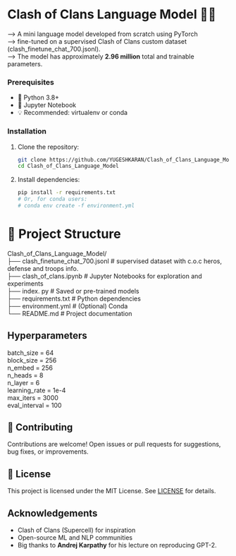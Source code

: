 # Clash of Clans Language Model 🏰🧠
--> A mini language model developed from scratch using PyTorch <br>
--> fine-tuned on a supervised Clash of Clans custom dataset (clash_finetune_chat_700.jsonl).<br>
--> The model has approximately **2.96 million** total and trainable parameters.<br>

### Prerequisites

- 🐍 Python 3.8+
- 📓 Jupyter Notebook
- 💡 Recommended: virtualenv or conda

### Installation

1. Clone the repository:
    ```bash
    git clone https://github.com/YUGESHKARAN/Clash_of_Clans_Language_Model.git
    cd Clash_of_Clans_Language_Model
    ```

2. Install dependencies:
    ```bash
    pip install -r requirements.txt
    # Or, for conda users:
    # conda env create -f environment.yml
    ```

# 📁 Project Structure

Clash_of_Clans_Language_Model/ <br>
├── clash_finetune_chat_700.jsonl   # supervised dataset with c.o.c heros, defense and troops info. <br>
├── clash_of_clans.ipynb            # Jupyter Notebooks for exploration and experiments <br>
├── index. py                       # Saved or pre-trained models <br>
├── requirements.txt                # Python dependencies <br>
├── environment.yml                 # (Optional) Conda  <br>
└── README.md                       # Project documentation <br>

## Hyperparameters <br>
batch_size = 64 <br>
block_size = 256 <br>
n_embed = 256 <br>
n_heads = 8 <br>
n_layer = 6 <br>
learning_rate = 1e-4 <br>
max_iters = 3000 <br>
eval_interval = 100 <br>

## 🤝 Contributing

Contributions are welcome! Open issues or pull requests for suggestions, bug fixes, or improvements.

## 📝 License

This project is licensed under the MIT License. See [LICENSE](LICENSE) for details.

##  Acknowledgements

- Clash of Clans (Supercell) for inspiration
- Open-source ML and NLP communities
- Big thanks to **Andrej Karpathy** for his lecture on reproducing GPT-2. 
